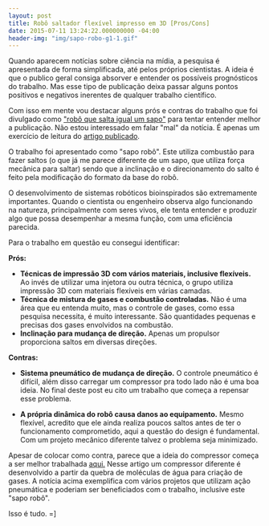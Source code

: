 ```yaml
---
layout: post
title: Robô saltador flexível impresso em 3D [Pros/Cons]
date: 2015-07-11 13:24:22.000000000 -04:00
header-img: "img/sapo-robo-g1-1.gif"
---
```


Quando aparecem notícias sobre ciência na mídia, a pesquisa é apresentada de forma simplificada, até pelos próprios cientistas. A ideia é que o publico geral consiga absorver e entender os possíveis prognósticos do trabalho. Mas esse tipo de publicação deixa passar alguns pontos positivos e negativos inerentes de qualquer trabalho científico.

Com isso em mente vou destacar alguns prós e contras do trabalho que foi divulgado como ["robô que salta igual um sapo"](http://g1.globo.com/tecnologia/noticia/2015/07/pesquisadores-de-harvard-criam-robo-capaz-de-saltar-como-sapos-veja.html) para tentar entender melhor a publicação. Não estou interessado em falar "mal" da notícia. É apenas um exercício de leitura do [artigo publicado](http://www.sciencemag.org/content/349/6244/161).

O trabalho foi apresentado como "sapo robô". Este utiliza combustão para fazer saltos (o que já me parece diferente de um sapo, que utiliza força mecânica para saltar) sendo que a inclinação e o direcionamento do salto é feito pela modificação do formato da base do robô.

O desenvolvimento de sistemas robóticos bioinspirados são extremamente importantes. Quando o cientista ou engenheiro observa algo funcionando na natureza, principalmente com seres vivos, ele tenta entender e produzir algo que possa desempenhar a mesma função, com uma eficiência parecida.

Para o trabalho em questão eu consegui identificar:

**Prós:**

* **Técnicas de impressão 3D com vários materiais, inclusive flexíveis.** Ao invés de utilizar uma injetora ou outra técnica, o grupo utiliza impressão 3D com materiais flexíveis em várias camadas.
* **Técnica de mistura de gases e combustão controladas.** Não é uma área que eu entenda muito, mas o controle de gases, como essa pesquisa necessita, é muito interessante. São quantidades pequenas e precisas dos gases envolvidos na combustão.
* **Inclinação para mudança de direção.** Apenas um propulsor proporciona saltos em diversas direções.

**Contras:**

* **Sistema pneumático de mudança de direção.** O controle pneumático é difícil, além disso carregar um compressor pra todo lado não é uma boa ideia. No final deste post eu cito um trabalho que começa a repensar esse problema.

* **A própria dinâmica do robô causa danos ao equipamento.** Mesmo flexível, acredito que ele ainda realiza poucos saltos antes de ter o funcionamento comprometido, aqui a questão do design é fundamental. Com um projeto mecânico diferente talvez o problema seja minimizado.

Apesar de colocar como contra, parece que a ideia do compressor começa a ser melhor trabalhada [aqui.](http://spectrum.ieee.org/automaton/robotics/robotics-hardware/pneumatic-generator-could-make-soft-robots-useful) Nesse artigo um compressor diferente é desenvolvido a partir da quebra de moléculas de água para criação de gases. A notícia acima exemplifica com vários projetos que utilizam ação pneumática e poderiam ser beneficiados com o trabalho, inclusive este "sapo robô".

Isso é tudo.
=]
